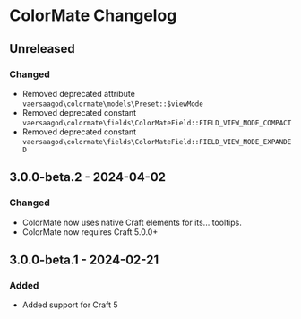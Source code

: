 # ColorMate Changelog

## Unreleased
### Changed
- Removed deprecated attribute `vaersaagod\colormate\models\Preset::$viewMode`
- Removed deprecated constant `vaersaagod\colormate\fields\ColorMateField::FIELD_VIEW_MODE_COMPACT`
- Removed deprecated constant `vaersaagod\colormate\fields\ColorMateField::FIELD_VIEW_MODE_EXPANDED`

## 3.0.0-beta.2 - 2024-04-02
### Changed
- ColorMate now uses native Craft <tooltip> elements for its... tooltips.
- ColorMate now requires Craft 5.0.0+

## 3.0.0-beta.1 - 2024-02-21
### Added
- Added support for Craft 5
